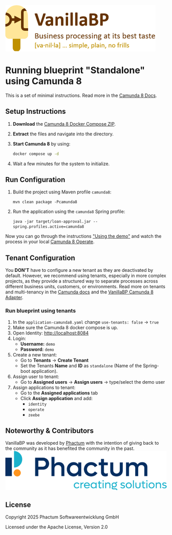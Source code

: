 ![VanillaBP](readme/vanillabp-headline.png)

# Running blueprint "Standalone" using Camunda 8

This is a set of minimal instructions. Read more in the [Camunda 8 Docs](https://docs.camunda.io/).

## Setup Instructions

1. **Download** the [Camunda 8 Docker Compose ZIP](https://docs.camunda.io/docs/self-managed/setup/deploy/local/docker-compose/).
2. **Extract** the files and navigate into the directory.
3. **Start Camunda 8** by using:

   ```bash
   docker compose up -d
   ```
4. Wait a few minutes for the system to initialize.

## Run Configuration

1. Build the project using Maven profile `camunda8`:

   ```shell
   mvn clean package -Pcamunda8
   ```
2. Run the application using the `camunda8` Spring profile:

   ```shell
   java -jar target/loan-approval.jar --spring.profiles.active=camunda8
   ```

Now you can go through the instructions ["Using the demo"](./README.md#using-the-demo)
and watch the process in your local [Camunda 8 Operate](http://localhost:8081).

## Tenant Configuration

You **DON'T** have to configure a new tenant as they are deactivated by default.
However, we recommend using tenants, especially in more complex projects, as they provide a structured way to separate processes across different business units, customers, or environments.
Read more on tenants and multi-tenancy in the [Camunda docs](https://docs.camunda.org/manual/latest/user-guide/process-engine/multi-tenancy/) and the [VanillaBP Camunda 8 Adapter](https://github.com/camunda-community-hub/vanillabp-camunda8-adapter/blob/main/spring-boot/README.md#using-camunda-multi-tenancy).

### Run blueprint using tenants

1. In the `application-camunda8.yaml` change `use-tenants: false` -> `true`
2. Make sure the Camunda 8 docker compose is up.
3. Open Identity: [http://localhost:8084](http://localhost:8084)
4. Login:
   - **Username:** `demo`
   - **Password:** `demo`
5. Create a new tenant:
   - Go to **Tenants** → **Create Tenant**
   - Set the Tenants **Name** and **ID** as `standalone` (Name of the Spring-boot application).
6. Assign user to tenant:
   - Go to **Assigned users** → **Assign users** → type/select the demo user
7. Assign applications to tenant:
   - Go to the **Assigned applications** tab
   - Click **Assign application** and add:
     - `identity`
     - `operate`
     - `zeebe`

## Noteworthy & Contributors

VanillaBP was developed by [Phactum](https://www.phactum.at) with the intention of giving back to the community as it has benefited the community in the past.\
![Phactum](readme/phactum.png)

## License

Copyright 2025 Phactum Softwareentwicklung GmbH

Licensed under the Apache License, Version 2.0
